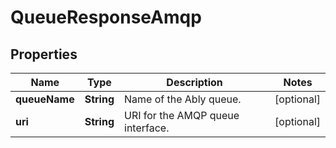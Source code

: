 

# QueueResponseAmqp


## Properties

| Name | Type | Description | Notes |
|------------ | ------------- | ------------- | -------------|
|**queueName** | **String** | Name of the Ably queue. |  [optional] |
|**uri** | **String** | URI for the AMQP queue interface. |  [optional] |



